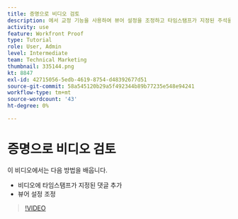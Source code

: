 ```yaml
---
title: 증명으로 비디오 검토
description: 에서 교정 기능을 사용하여 뷰어 설정을 조정하고 타임스탬프가 지정된 주석을 비디오에 추가하는 방법을 알아봅니다 [!DNL  Workfront].
activity: use
feature: Workfront Proof
type: Tutorial
role: User, Admin
level: Intermediate
team: Technical Marketing
thumbnail: 335144.png
kt: 8847
exl-id: 42715056-5edb-4619-8754-d48392677d51
source-git-commit: 58a545120b29a5f492344b89b77235e548e94241
workflow-type: tm+mt
source-wordcount: '43'
ht-degree: 0%

---
```


# 증명으로 비디오 검토

이 비디오에서는 다음 방법을 배웁니다.

* 비디오에 타임스탬프가 지정된 댓글 추가
* 뷰어 설정 조정

>[!VIDEO](https://video.tv.adobe.com/v/335144/?quality=12)

<!--
## Learn more
* Review a video proof
-->
